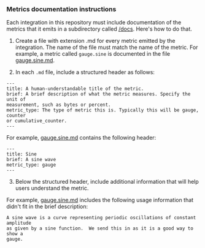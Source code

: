 ### Metrics documentation instructions

Each integration in this repository must include documentation of the metrics that it emits in a subdirectory called [/docs](./). Here's how to do that. 

1. Create a file with extension .md for every metric emitted by the integration. The name of the file must match the name of the metric. For example, a metric called `gauge.sine` is documented in the file [gauge.sine.md](gauge.sine.md).
  
2. In each `.md` file, include a structured header as follows:
  ```
  ---
  title: A human-understandable title of the metric.
  brief: A brief description of what the metric measures. Specify the unit of
  measurement, such as bytes or percent. 
  metric_type: The type of metric this is. Typically this will be gauge, counter
  or cumulative_counter. 
  ---
  ```

  For example, [gauge.sine.md](gauge.sine.md) contains the following header:
  
  ```
  ---
  title: Sine
  brief: A sine wave
  metric_type: gauge
  ---
  ```
  
3. Below the structured header, include additional information that will help users understand the metric.

  For example, [gauge.sine.md](gauge.sine.md) includes the following usage information that didn't fit in the brief description:
  
  ```
  A sine wave is a curve representing periodic oscillations of constant amplitude
  as given by a sine function.  We send this in as it is a good way to show a
  gauge.
  ```

